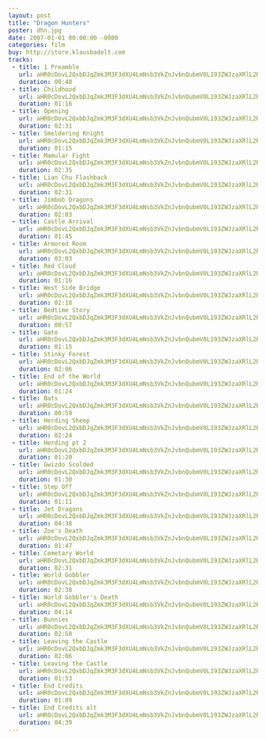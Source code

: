 ```yaml
---
layout: post
title: "Dragon Hunters"
poster: dhn.jpg
date: 2007-01-01 00:00:00 -0800
categories: film
buy: http://store.klausbadelt.com
tracks:
 - title: 1 Preamble
   url: aHR0cDovL2QxbDJqZmk3M3F3dXU4LmNsb3VkZnJvbnQubmV0L193ZWJzaXRlL2Robi8xIFByZWFtYmxlLm1wMw==
   duration: 00:40
 - title: Childhood
   url: aHR0cDovL2QxbDJqZmk3M3F3dXU4LmNsb3VkZnJvbnQubmV0L193ZWJzaXRlL2Robi8yIENoaWxkaG9vZC5tcDM=
   duration: 01:16
 - title: Opening
   url: aHR0cDovL2QxbDJqZmk3M3F3dXU4LmNsb3VkZnJvbnQubmV0L193ZWJzaXRlL2Robi8zIE9wZW5pbmcubXAz
   duration: 02:31
 - title: Smoldering Knight
   url: aHR0cDovL2QxbDJqZmk3M3F3dXU4LmNsb3VkZnJvbnQubmV0L193ZWJzaXRlL2Robi80IFNtb2xkZXJpbmcgS25pZ2h0Lm1wMw==
   duration: 01:15
 - title: Mamular Fight
   url: aHR0cDovL2QxbDJqZmk3M3F3dXU4LmNsb3VkZnJvbnQubmV0L193ZWJzaXRlL2Robi81IE1hbXVsYXIgRmlnaHQubXAz
   duration: 02:35
 - title: Lian Chu Flashback
   url: aHR0cDovL2QxbDJqZmk3M3F3dXU4LmNsb3VkZnJvbnQubmV0L193ZWJzaXRlL2Robi82IExpYW4gQ2h1IEZsYXNoYmFjay5tcDM=
   duration: 02:31
 - title: Jimbob Dragons
   url: aHR0cDovL2QxbDJqZmk3M3F3dXU4LmNsb3VkZnJvbnQubmV0L193ZWJzaXRlL2Robi83IEppbWJvYiBEcmFnb25zLm1wMw==
   duration: 02:03
 - title: Castle Arrival
   url: aHR0cDovL2QxbDJqZmk3M3F3dXU4LmNsb3VkZnJvbnQubmV0L193ZWJzaXRlL2Robi84IENhc3RsZSBBcnJpdmFsLm1wMw==
   duration: 01:45
 - title: Armored Room
   url: aHR0cDovL2QxbDJqZmk3M3F3dXU4LmNsb3VkZnJvbnQubmV0L193ZWJzaXRlL2Robi85IEFybW9yZWQgUm9vbS5tcDM=
   duration: 03:03
 - title: Red Cloud
   url: aHR0cDovL2QxbDJqZmk3M3F3dXU4LmNsb3VkZnJvbnQubmV0L193ZWJzaXRlL2Robi8xMCBSZWQgQ2xvdWQubXAz
   duration: 01:16
 - title: West Side Bridge
   url: aHR0cDovL2QxbDJqZmk3M3F3dXU4LmNsb3VkZnJvbnQubmV0L193ZWJzaXRlL2Robi8xMSBXZXN0IFNpZGUgQnJpZGdlLm1wMw==
   duration: 02:18
 - title: Bedtime Story
   url: aHR0cDovL2QxbDJqZmk3M3F3dXU4LmNsb3VkZnJvbnQubmV0L193ZWJzaXRlL2Robi8xMiBCZWR0aW1lIFN0b3J5Lm1wMw==
   duration: 00:57
 - title: Gate
   url: aHR0cDovL2QxbDJqZmk3M3F3dXU4LmNsb3VkZnJvbnQubmV0L193ZWJzaXRlL2Robi8xMyBHYXRlLm1wMw==
   duration: 01:15
 - title: Stinky Forest
   url: aHR0cDovL2QxbDJqZmk3M3F3dXU4LmNsb3VkZnJvbnQubmV0L193ZWJzaXRlL2Robi8xNCBTdGlua3kgRm9yZXN0Lm1wMw==
   duration: 02:06
 - title: End of the World
   url: aHR0cDovL2QxbDJqZmk3M3F3dXU4LmNsb3VkZnJvbnQubmV0L193ZWJzaXRlL2Robi8xNSBFbmQgb2YgdGhlIFdvcmxkLm1wMw==
   duration: 01:24
 - title: Bats
   url: aHR0cDovL2QxbDJqZmk3M3F3dXU4LmNsb3VkZnJvbnQubmV0L193ZWJzaXRlL2Robi8xNiBCYXRzLm1wMw==
   duration: 00:59
 - title: Herding Sheep
   url: aHR0cDovL2QxbDJqZmk3M3F3dXU4LmNsb3VkZnJvbnQubmV0L193ZWJzaXRlL2Robi8xNyBIZXJkaW5nIFNoZWVwLm1wMw==
   duration: 02:24
 - title: Herding pt 2
   url: aHR0cDovL2QxbDJqZmk3M3F3dXU4LmNsb3VkZnJvbnQubmV0L193ZWJzaXRlL2Robi8xOCBIZXJkaW5nIHB0IDIubXAz
   duration: 01:20
 - title: Gwizdo Scolded
   url: aHR0cDovL2QxbDJqZmk3M3F3dXU4LmNsb3VkZnJvbnQubmV0L193ZWJzaXRlL2Robi8xOSBHd2l6ZG8gU2NvbGRlZC5tcDM=
   duration: 01:30
 - title: Step Off
   url: aHR0cDovL2QxbDJqZmk3M3F3dXU4LmNsb3VkZnJvbnQubmV0L193ZWJzaXRlL2Robi8yMCBTdGVwIE9mZi5tcDM=
   duration: 01:11
 - title: Jet Dragons
   url: aHR0cDovL2QxbDJqZmk3M3F3dXU4LmNsb3VkZnJvbnQubmV0L193ZWJzaXRlL2Robi8yMSBKZXQgRHJhZ29ucy5tcDM=
   duration: 04:38
 - title: Zoe's Death
   url: aHR0cDovL2QxbDJqZmk3M3F3dXU4LmNsb3VkZnJvbnQubmV0L193ZWJzaXRlL2Robi8yMiBab2UncyBEZWF0aC5tcDM=
   duration: 01:47
 - title: Cemetary World
   url: aHR0cDovL2QxbDJqZmk3M3F3dXU4LmNsb3VkZnJvbnQubmV0L193ZWJzaXRlL2Robi8yMyBDZW1ldGFyeSBXb3JsZC5tcDM=
   duration: 02:31
 - title: World Gobbler
   url: aHR0cDovL2QxbDJqZmk3M3F3dXU4LmNsb3VkZnJvbnQubmV0L193ZWJzaXRlL2Robi8yNCBXb3JsZCBHb2JibGVyLm1wMw==
   duration: 02:38
 - title: World Gobbler's Death
   url: aHR0cDovL2QxbDJqZmk3M3F3dXU4LmNsb3VkZnJvbnQubmV0L193ZWJzaXRlL2Robi8yNSBXb3JsZCBHb2JibGVyJ3MgRGVhdGgubXAz
   duration: 04:14
 - title: Bunnies
   url: aHR0cDovL2QxbDJqZmk3M3F3dXU4LmNsb3VkZnJvbnQubmV0L193ZWJzaXRlL2Robi8yNiBCdW5uaWVzLm1wMw==
   duration: 02:58
 - title: Leaving the Castle
   url: aHR0cDovL2QxbDJqZmk3M3F3dXU4LmNsb3VkZnJvbnQubmV0L193ZWJzaXRlL2Robi8yNyBMZWF2aW5nIHRoZSBDYXN0bGUubXAz
   duration: 02:06
 - title: Leaving the Castle
   url: aHR0cDovL2QxbDJqZmk3M3F3dXU4LmNsb3VkZnJvbnQubmV0L193ZWJzaXRlL2Robi8yOCBMZWF2aW5nIHRoZSBDYXN0bGUubXAz
   duration: 01:53
 - title: End Credits
   url: aHR0cDovL2QxbDJqZmk3M3F3dXU4LmNsb3VkZnJvbnQubmV0L193ZWJzaXRlL2Robi8yOSBFbmQgQ3JlZGl0cy5tcDM=
   duration: 01:09
 - title: End Credits alt
   url: aHR0cDovL2QxbDJqZmk3M3F3dXU4LmNsb3VkZnJvbnQubmV0L193ZWJzaXRlL2Robi9FbmQgQ3JlZGl0cyAxLjEubXAz
   duration: 04:39
---
```


